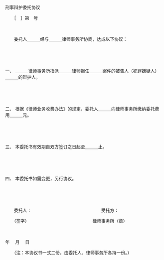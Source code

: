 



刑事辩护委托协议



 

　　［　］第　号

　　

　　委托人＿＿＿经与＿＿＿律师事务所协商，达成以下协议：

　　

　　

一、
＿＿＿律师事务所指派＿＿＿律师担任＿＿＿案件的被告人（犯罪嫌疑人）＿＿＿的辩护人。

　　

　　

二、
根据《律师业务收费办法》的规定，委托人＿＿＿向律师事务所缴纳委托费用＿＿＿元。

　　

　　

三、
本委托书有效期自双方签订之日起至＿＿＿止。

　　

　　

四、
本委托书如需变更，另行协议。　　

　　

　　 

　　委托人：　　　　　　　　　　　　　　　　受托方：

　　（签字）　　　　　　　　　　　　　　　律师事务所（章）

　　　　　　　　　　　　　　　　　　 


 年　 月　 日 　　



　　（注：本协议书一式二份，由委托人、律师事务所各持一份。）

　　